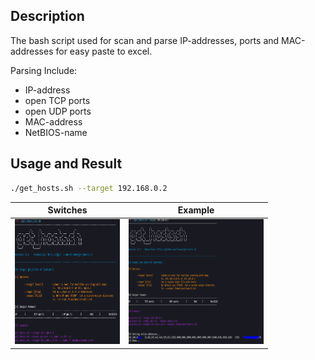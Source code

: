 ## Description

The bash script used for scan and parse IP-addresses, ports and MAC-addresses for easy paste to excel.

Parsing Include:

- IP-address
- open TCP ports
- open UDP ports	
- MAC-address
- NetBIOS-name

## Usage and Result

```bash
./get_hosts.sh --target 192.168.0.2
```

|Switches|Example|
|--|--|
|<img src="pics/ex_1.PNG" alt="ex_1" height="200"/>|<img src="pics/ex_3.PNG" alt="ex_2" height="200"/>|

